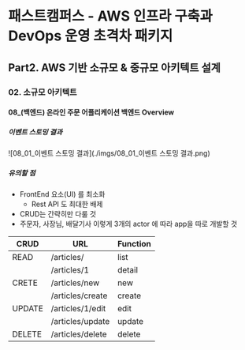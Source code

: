 # 패스트캠퍼스 - AWS 인프라 구축과 DevOps 운영 초격차 패키지

## Part2. AWS 기반 소규모 & 중규모 아키텍트 설계

### 02. 소규모 아키텍트

#### 08_(백엔드) 온라인 주문 어플리케이션 백엔드 Overview



##### 이벤트 스토밍 결과

![08_01_이벤트 스토밍 결과](./imgs/08_01_이벤트 스토밍 결과.png)



##### 유의할 점

* FrontEnd 요소(UI) 를 최소화
  * Rest API 도 최대한 배제
* CRUD는 간략히만 다룰 것
* 주문자, 사장님, 배달기사 이렇게 3개의 actor 에 따라 app을 따로 개발할 것

| CRUD   | URL              | Function |
| ------ | ---------------- | -------- |
| READ   | /articles/       | list     |
|        | /articles/1      | detail   |
| CRETE  | /articles/new    | new      |
|        | /articles/create | create   |
| UPDATE | /articles/1/edit | edit     |
|        | /articles/update | update   |
| DELETE | /articles/delete | delete   |

